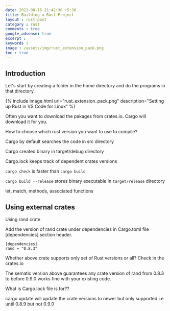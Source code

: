 ```yaml
---
date: 2021-08-16 21:42:38 +5:30
title: Building a Rust Project
layout : rust-post
category : rust
comments : true
google_adsense: true
excerpt : 
keywords : 
image : /assets/img/rust_extension_pack.png
toc : true
---
```

## Introduction

Let's start by creating a folder in the home directory and do the programs in that directory.

{% include image.html url="rust_extension_pack.png" description="Setting up Rust in VS Code for Linux" %}

Often you want to download the pakages from crates.io. Cargo will download it for you.

How to choose which rust version you want to use to compile?

Cargo by default searches the code in src directory

Cargo created binary in target/debug directory

Cargo.lock keeps track of dependent crates versions

`cargo check` is faster than `cargo build`

`cargo build --release` stores binary executable in `target/release` directory

let, match, methods, associated functions

## Using external crates
Using rand crate

Add the version of rand crate under dependencies in Cargo.toml file [dependencies] section header.

```
[dependencies]
rand = "0.8.3"
```
Whether above crate supports only set of Rust versions or all? Check in the crates.io

The sematic version above guarantees any crate version of rand from 0.8.3 to before 0.9.0 works fine with your existing code.

What is Cargo.lock file is for??

cargo update will update the crate versions to newer but only supported i.e until 0.8.9 but not 0.9.0
